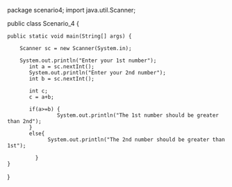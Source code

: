 package scenario4;
import java.util.Scanner;

public class Scenario_4 {


    public static void main(String[] args) {
       
        Scanner sc = new Scanner(System.in);
        
        System.out.println("Enter your 1st number");
           int a = sc.nextInt();
           System.out.println("Enter your 2nd number");
           int b = sc.nextInt();
           
           int c;
           c = a+b;
           
           if(a>=b) {
                    System.out.println("The 1st number should be greater than 2nd");
           }
           else{
                 System.out.println("The 2nd number should be greater than 1st"); 
    
             }
    }
}
